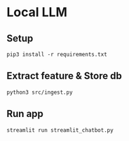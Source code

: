 # Local LLM 

## Setup 
```
pip3 install -r requirements.txt
```

## Extract feature & Store db 
```
python3 src/ingest.py
```

## Run app 

```
streamlit run streamlit_chatbot.py
```
